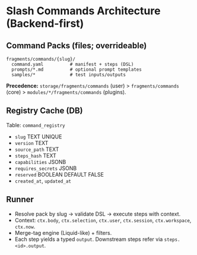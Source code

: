 # Slash Commands Architecture (Backend-first)

## Command Packs (files; overrideable)
```
fragments/commands/{slug}/
  command.yaml          # manifest + steps (DSL)
  prompts/*.md          # optional prompt templates
  samples/*             # test inputs/outputs
```
**Precedence:** `storage/fragments/commands` (user) > `fragments/commands` (core) > `modules/*/fragments/commands` (plugins).

## Registry Cache (DB)
Table: `command_registry`
- `slug` TEXT UNIQUE
- `version` TEXT
- `source_path` TEXT
- `steps_hash` TEXT
- `capabilities` JSONB
- `requires_secrets` JSONB
- `reserved` BOOLEAN DEFAULT FALSE
- `created_at`, `updated_at`

## Runner
- Resolve pack by slug → validate DSL → execute steps with context.
- Context: `ctx.body`, `ctx.selection`, `ctx.user`, `ctx.session`, `ctx.workspace`, `ctx.now`.
- Merge-tag engine (Liquid-like) + filters.
- Each step yields a typed `output`. Downstream steps refer via `steps.<id>.output`.
